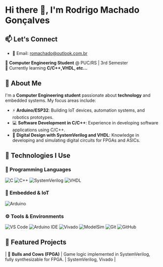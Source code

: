 # Hi there 👋, I'm Rodrigo Machado Gonçalves  

## 📫 Let's Connect

- 💌 Email: romachado@outlook.com.br


🚀 **Computer Engineering Student** @ PUC/RS | 3rd Semester  
🌱 Currently learning **C/C++,VHDL, etc...**  


## 👋 About Me

I'm a **Computer Engineering student** passionate about **technology** and embedded systems. My focus areas include:

- ⚡ **Arduino/ESP32**: Building IoT devices, automation systems, and robotics prototypes.  
- 💻 **Software Development in C/C++**: Experience in developing software applications using C/C++.
- 🔧 **Digital Design with SystemVerilog and VHDL**: Knowledge in developing and simulating digital circuits for FPGAs and ASICs.

## 🚀 Technologies I Use

### 🧠 Programming Languages  
![C](https://img.shields.io/badge/C-00599C?style=for-the-badge&logo=c&logoColor=white)
![C++](https://img.shields.io/badge/C++-00599C?style=for-the-badge&logo=cplusplus&logoColor=white)
![SystemVerilog](https://img.shields.io/badge/SystemVerilog-FF6F00?style=for-the-badge&logo=verilog&logoColor=white)
![VHDL](https://img.shields.io/badge/VHDL-9146FF?style=for-the-badge&logo=vhdl&logoColor=white)

### 📡 Embedded & IoT  
![Arduino](https://img.shields.io/badge/Arduino-00979D?style=for-the-badge&logo=arduino&logoColor=white)

### ⚙️ Tools & Environments  
![VS Code](https://img.shields.io/badge/VS_Code-007ACC?style=for-the-badge&logo=visualstudiocode&logoColor=white)
![Arduino IDE](https://img.shields.io/badge/Arduino_IDE-00979D?style=for-the-badge&logo=arduino&logoColor=white)
![Vivado](https://img.shields.io/badge/Xilinx_Vivado-F64B00?style=for-the-badge&logo=xilinx&logoColor=white)
![ModelSim](https://img.shields.io/badge/ModelSim-003366?style=for-the-badge&logo=intel&logoColor=white)
![Git](https://img.shields.io/badge/Git-F05032?style=for-the-badge&logo=git&logoColor=white)
![GitHub](https://img.shields.io/badge/GitHub-181717?style=for-the-badge&logo=github&logoColor=white)

## 📂 Featured Projects
| 🔢 **Bulls and Cows (FPGA)** | Game logic implemented in SystemVerilog, fully synthesizable for FPGA. | SystemVerilog, Vivado |


